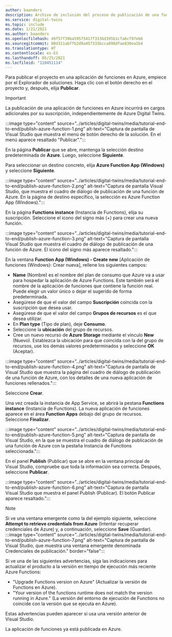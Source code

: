 ```yaml
---
author: baanders
description: Archivo de inclusión del proceso de publicación de una función de Azure desde Visual Studio
ms.service: digital-twins
ms.topic: include
ms.date: 1/21/2021
ms.author: baanders
ms.openlocfilehash: 49f57f39ba59575417f3336d395b1cfa6cf97eb6
ms.sourcegitcommit: 80d311abffb2d9a457333bcca898dfae830ea1b4
ms.translationtype: HT
ms.contentlocale: es-ES
ms.lasthandoff: 05/25/2021
ms.locfileid: "110451114"
---
```

Para publicar el proyecto en una aplicación de funciones en Azure, empiece por el Explorador de soluciones. Haga clic con el botón derecho en el proyecto y, después, elija **Publicar**.

> [!IMPORTANT] 
> La publicación de una aplicación de funciones en Azure incurrirá en cargos adicionales por su suscripción, independientemente de Azure Digital Twins.

:::image type="content" source="../articles/digital-twins/media/tutorial-end-to-end/publish-azure-function-1.png" alt-text="Captura de pantalla de Visual Studio que muestra el menú de botón derecho de la solución. En el menú aparece resaltado &quot;Publicar&quot;.":::

En la página **Publicar** que se abre, mantenga la selección destino predeterminada de **Azure**. Luego, seleccione **Siguiente**. 

Para seleccionar un destino concreto, elija **Azure Function App (Windows)** y seleccione **Siguiente**.

:::image type="content" source="../articles/digital-twins/media/tutorial-end-to-end/publish-azure-function-2.png" alt-text="Captura de pantalla Visual Studio, que muestra el cuadro de diálogo de publicación de una función de Azure. En la página de destino específico, la selección es Azure Function App (Windows).":::

En la página **Functions instance** (Instancia de Functions), elija su suscripción. Seleccione el icono del signo más (+) para crear una nueva función.

:::image type="content" source="../articles/digital-twins/media/tutorial-end-to-end/publish-azure-function-3.png" alt-text="Captura de pantalla Visual Studio que muestra el cuadro de diálogo de publicación de una función de Azure. El icono del signo más aparece resaltado.":::

En la ventana **Function App (Windows) - Create new** [Aplicación de funciones (Windows): Crear nueva], rellene los siguientes campos:
* **Name** (Nombre) es el nombre del plan de consumo que Azure va a usar para hospedar la aplicación de Azure Functions. Este también será el nombre de la aplicación de funciones que contiene la función real. Puede elegir un valor único o dejar el sugerido de forma predeterminada.
* Asegúrese de que el valor del campo **Suscripción** coincida con la suscripción que desea usar. 
* Asegúrese de que el valor del campo **Grupos de recursos** es el que desea utilizar.
* En **Plan type** (Tipo de plan), deje **Consumo**.
* Seleccione la **ubicación** del grupo de recursos.
* Cree un nuevo recurso de **Azure Storage** mediante el vínculo **New** (Nuevo). Establezca la ubicación para que coincida con la del grupo de recursos, use los demás valores predeterminados y seleccione **OK** (Aceptar).

:::image type="content" source="../articles/digital-twins/media/tutorial-end-to-end/publish-azure-function-4.png" alt-text="Captura de pantalla de Visual Studio que muestra la página del cuadro de diálogo de publicación de una función de Azure, con los detalles de una nueva aplicación de funciones rellenados.":::

Seleccione **Crear**.

Una vez creada la instancia de App Service, se abrirá la pestana **Functions instance** (Instancia de Functions). La nueva aplicación de funciones aparece en el área **Function Apps** debajo del grupo de recursos. Seleccione **Finalizar**.

:::image type="content" source="../articles/digital-twins/media/tutorial-end-to-end/publish-azure-function-5.png" alt-text="Captura de pantalla de Visual Studio, en la que se muestra el cuadro de diálogo de publicación de una función de Azure con la pestaña Instancia de Functions seleccionada.":::

En el panel **Publish** (Publicar) que se abre en la ventana principal de Visual Studio, compruebe que toda la información sea correcta. Después, seleccione **Publicar**.

:::image type="content" source="../articles/digital-twins/media/tutorial-end-to-end/publish-azure-function-6.png" alt-text="Captura de pantalla Visual Studio que muestra el panel Publish (Publicar). El botón Publicar aparece resaltado.":::

> [!NOTE]
> Si ve una ventana emergente como la del ejemplo siguiente, seleccione **Attempt to retrieve credentials from Azure** (Intentar recuperar credenciales de Azure) y, a continuación, seleccione **Save** (Guardar).
> :::image type="content" source="../articles/digital-twins/media/tutorial-end-to-end/publish-azure-function-7.png" alt-text="Captura de pantalla de Visual Studio, que muestra una ventana emergente denominada Credenciales de publicación." border="false":::
>
> Si ve una de las siguientes advertencias, siga las indicaciones para actualizar el producto a la versión en tiempo de ejecución más reciente Azure Functions:
> * "Upgrade Functions version on Azure" (Actualizar la versión de Functions en Azure).
> * "Your version of the functions runtime does not match the version running in Azure." (La versión del entorno de ejecución de Functions no coincide con la versión que se ejecuta en Azure).
>
> Estas advertencias pueden aparecer si usa una versión anterior de Visual Studio.

La aplicación de funciones ya está publicada en Azure.

